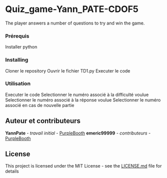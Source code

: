 # Quiz_game-Yann_PATE-CDOF5
The player answers a number of questions to try and win the game.

### Prérequis

Installer python

### Installing

Cloner le repository
Ouvrir le fichier TD1.py
Executer le code

### Utilisation

Executer le code 
Selectionner le numéro associé à la difficulté voulue
Selectionner le numéro associé à la réponse voulue
Selectionner le numéro associé en cas de nouvelle partie

## Auteur et contributeurs

**YannPate** - *travail initial* - [PurpleBooth](https://github.com/YannPate)
**emeric99999** - *contributeurs* - [PurpleBooth](https://github.com/emeric99999)

## License

This project is licensed under the MIT License - see the [LICENSE.md](LICENSE.md) file for details
